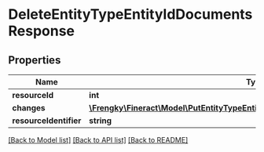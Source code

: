 # DeleteEntityTypeEntityIdDocumentsResponse

## Properties
Name | Type | Description | Notes
------------ | ------------- | ------------- | -------------
**resourceId** | **int** |  | [optional] 
**changes** | [**\Frengky\Fineract\Model\PutEntityTypeEntityIdDocumentsResponseChangesSwagger**](PutEntityTypeEntityIdDocumentsResponseChangesSwagger.md) |  | [optional] 
**resourceIdentifier** | **string** |  | [optional] 

[[Back to Model list]](../../README.md#documentation-for-models) [[Back to API list]](../../README.md#documentation-for-api-endpoints) [[Back to README]](../../README.md)

